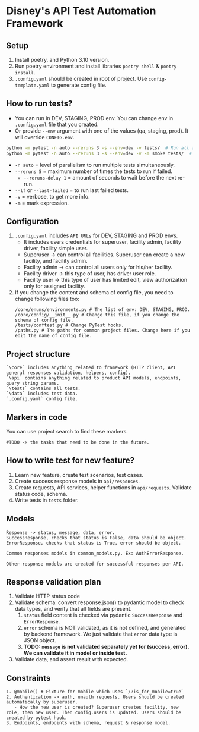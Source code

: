 # Disney's API Test Automation Framework

## Setup
1. Install poetry, and Python 3.10 version.
2. Run poetry environment and install libraries `poetry shell` & `poetry install`.
3. `.config.yaml` should be created in root of project. Use `config-template.yaml` to generate config file.

## How to run tests?
- You can run in DEV, STAGING, PROD env. You can change env in `.config.yaml` file that you created.
- Or provide `--env` argument with one of the values (qa, staging, prod). It will override `CONFIG.env`.
```bash
python -m pytest -n auto --reruns 3 -s --env=dev -v tests/  # Run all available tests.
python -m pytest -n auto --reruns 3 -s --env=dev -v -m smoke tests/  # Run all smoke tests. Tests with smoke marker.
```
- `-n auto` = level of parallelism to run multiple tests simultaneously.
- `--reruns 5` = maximum number of times the tests to run if failed.
  - `--reruns-delay 1` = amount of seconds to wait before the next re-run.
- `--lf` or `--last-failed` = to run last failed tests.
- `-v` = verbose, to get more info.
- `-m` = mark expression.

## Configuration 
1. `.config.yaml` includes `API URLs` for DEV, STAGING and PROD envs. 
   - It includes users credentials for superuser, facility admin, facility driver, facility simple user.
   - Superuser -> can control all facilities. Superuser can create a new facility, and facility admin.
   - Facility admin -> can control all users only for his/her facility. 
   - Facility driver -> this type of user, has driver user role.
   - Facility user -> this type of user has limited edit, view authorization only for assigned facility. 
2. If you change the content and schema of config file, you need to change following files too:
   ```text
   /core/enums/environments.py # The list of env: DEV, STAGING, PROD.
   /core/config/__init__.py # Change this file, if you change the schema of config file.
   /tests/conftest.py # Change PyTest hooks.
   /paths.py # The paths for common project files. Change here if you edit the name of config file.
   ```

## Project structure
```text
`\core` includes anything related to framework (HTTP client, API general responses validation, helpers, config).
`\api` contains anything related to product API models, endpoints, query string params.
`\tests` contains all tests.
`\data` includes test data.
`.config.yaml` config file.
```

## Markers in code
You can use project search to find these markers.
```text
#TODO -> the tasks that need to be done in the future.
```

## How to write test for new feature?
1. Learn new feature, create test scenarios, test cases.
2. Create success response models in `api/responses`.
3. Create requests, API services, helper functions in `api/requests`. Validate status code, schema. 
4. Write tests in `tests` folder.

## Models
```text
Response -> status, message, data, error.
SuccessResponse, checks that status is False, data should be object.
ErrorResponse, checks that status is True, error should be object.

Common responses models in common_models.py. Ex: AuthErrorResponse.
    
Other response models are created for successful responses per API.
```

## Response validation plan
1. Validate HTTP status code
2. Validate schema: convert response.json() to pydantic model to check data types, and verify that all fields are present. 
   1. `status` field content is checked via pydantic `SuccessResponse` and `ErrorResponse`.
   2. `error` schema is NOT validated, as it is not defined, and generated by backend framework. We just validate that `error` data type is JSON object.
   3. **TODO: `message` is not validated separately yet for (success, error). We can validate it in model or inside test.**
3. Validate data, and assert result with expected.

## Constraints
```text
1. @mobile() # Fixture for mobile which uses `/?is_for_mobile=true`
2. Authentication -> auth, unauth requests. Users should be created automatically by superuser. 
   - How the new user is created? Superuser creates facility, new role, then new user. Then config.users is updated. Users should be created by pytest hook.
3. Endpoints, endpoints with schema, request & response model.
```
